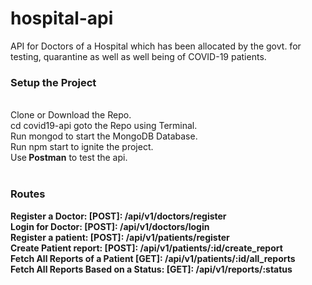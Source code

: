# hospital-api

API for Doctors of a Hospital which has been allocated by the govt. for testing, quarantine as well as well being of COVID-19 patients.

<h3>Setup the Project</h3>
<br>
Clone or Download the Repo.<br>
cd covid19-api goto the Repo using Terminal.<br>
Run mongod to start the MongoDB Database.<br>
Run npm start to ignite the project.<br>
Use<b> Postman</b> to test the api.<br>
<br>
<h3>Routes</h3>
<b>
Register a Doctor: [POST]: /api/v1/doctors/register<br>
Login for Doctor: [POST]: /api/v1/doctors/login<br>
Register a patient: [POST]: /api/v1/patients/register<br>
Create Patient report: [POST]: /api/v1/patients/:id/create_report<br>
Fetch All Reports of a Patient [GET]: /api/v1/patients/:id/all_reports<br>
Fetch All Reports Based on a Status: [GET]: /api/v1/reports/:status<br>
  </b>
